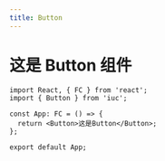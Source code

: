 ```yaml
---
title: Button
---
```


# 这是 Button 组件

```tsx
import React, { FC } from 'react';
import { Button } from 'iuc';

const App: FC = () => {
  return <Button>这是Button</Button>;
};

export default App;
```
